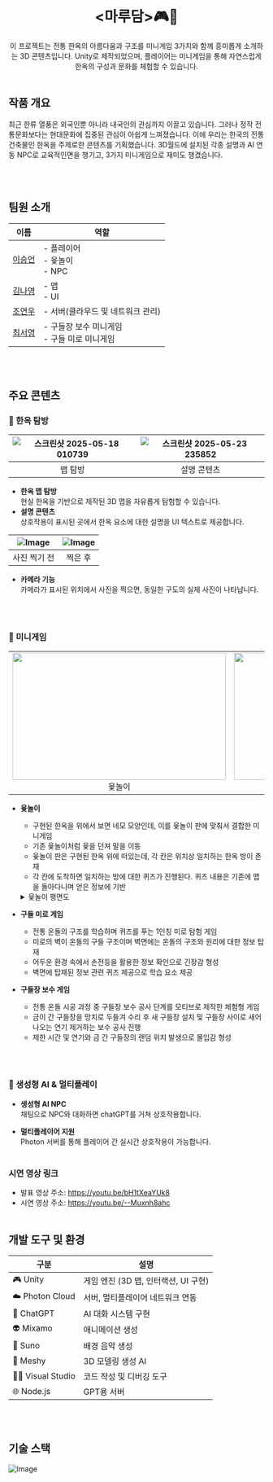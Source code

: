 <div align="center">
<h1><마루담>🎮🌳</h1>
이 프로젝트는 전통 한옥의 아름다움과 구조를 미니게임 3가지와 함께 흥미롭게 소개하는 3D 콘텐츠입니다.  
Unity로 제작되었으며, 플레이어는 미니게임을 통해 자연스럽게 한옥의 구성과 문화를 체험할 수 있습니다.
</div><br>

## 작품 개요
최근 한류 열풍은 외국인뿐 아니라 내국인의 관심까지 이끌고 있습니다. 그러나 정작 전통문화보다는 현대문화에 집중된 관심이 아쉽게 느껴졌습니다. 이에 우리는 한국의 전통건축물인 한옥을 주제로한 콘텐츠를 기획했습니다. 3D월드에 설치된 각종 설명과 AI 연동 NPC로 교육적인면을 챙기고, 3가지 미니게임으로 재미도 챙겼습니다.

<br><br>

## 팀원 소개

| 이름 | 역할 |
|------|------|
| [이승언](https://github.com/unvictory2) | - 플레이어 <br>- 윷놀이<br> - NPC |
| [김나영](https://github.com/kny02) | - 맵<br>- UI|
| [조연우](https://github.com/yeonwoo616) | - 서버(클라우드 및 네트워크 관리) |
| [최서영](https://github.com/CSY5316) | - 구들장 보수 미니게임 <br>- 구들 미로 미니게임|

<br><br>

## 주요 콘텐츠

### 🧭 한옥 탐방

|![스크린샷 2025-05-18 010739](https://github.com/user-attachments/assets/89cb3e51-0fa8-456f-b4ac-a6afef877d84)|![스크린샷 2025-05-23 235852](https://github.com/user-attachments/assets/bd63eac7-45b0-4e6a-9b5d-a1642674e643)
|:---:|:---:|
|맵 탐방|설명 콘텐츠|


- **한옥 맵 탐방**  
  현실 한옥을 기반으로 제작된 3D 맵을 자유롭게 탐험할 수 있습니다.
- **설명 콘텐츠**  
  상호작용이 표시된 곳에서 한옥 요소에 대한 설명을 UI 텍스트로 제공합니다.

|![Image](https://github.com/user-attachments/assets/f051c312-6134-4e55-9769-89177e1b5883)|![Image](https://github.com/user-attachments/assets/759c907b-38c4-4441-8562-debd2380144a)
|:---:|:---:|
|사진 찍기 전|찍은 후|

- **카메라 기능**  
  카메라가 표시된 위치에서 사진을 찍으면, 동일한 구도의 실제 사진이 나타납니다.

  <br><br>

### 🎲 미니게임
<table>
  <tr>
    <td align="center">
      <img src="https://github.com/user-attachments/assets/46927874-d768-41be-8454-c09c78ad2769" width="420" height="250"/><br/>
      윷놀이
    </td>
    <td align="center">
      <img src="https://github.com/user-attachments/assets/828a5b8b-7fbb-41e7-9487-4692c627efdb"  width="420" height="250"/><br/>
      구들 미로 게임
    </td>
    <td align="center">
      <img src="https://github.com/user-attachments/assets/6211ccc8-3303-47d7-b280-622bb25f66c3"  width="420" height="250"/><br/>
      구들장 보수 게임
    </td>
  </tr>
</table>


- **윷놀이**
  
  + 구현된 한옥을 위에서 보면 네모 모양인데, 이를 윷놀이 판에 맞춰서 결합한 미니게임
  + 기존 윷놀이처럼 윷을 던져 말을 이동
  + 윷놀이 판은 구현된 한옥 위에 떠있는데, 각 칸은 위치상 일치하는 한옥 방이 존재
  + 각 칸에 도착하면 일치하는 방에 대한 퀴즈가 진행된다. 퀴즈 내용은 기존에 맵을 돌아다니며 얻은 정보에 기반
  <details>
  <summary>윷놀이 평면도</summary>
  <table>
    <tr>
      <td align="center">
        <img src="https://github.com/user-attachments/assets/3b8c668f-909a-4c44-9028-09b88e13d1a2"><br>
        한옥 평면도
      </td>
      <td align="center">
        <img src="https://github.com/user-attachments/assets/e9721154-65ac-4584-b3d2-85399402254e"><br>
        윷놀이와 결합안
      </td>
    </tr>
  </table>
</details>
  
- **구들 미로 게임**

  + 전통 온돌의 구조를 학습하며 퀴즈를 푸는 1인칭 미로 탐험 게임
  + 미로의 벽이 온돌의 구들 구조이며 벽면에는 온돌의 구조와 원리에 대한 정보 탑재
  + 어두운 환경 속에서 손전등을 활용한 정보 확인으로 긴장감 형성
  + 벽면에 탑재된 정보 관련 퀴즈 제공으로 학습 요소 제공
   
- **구들장 보수 게임**

  + 전통 온돌 시공 과정 중 구들장 보수 공사 단계를 모티브로 제작한 체험형 게임
  + 금이 간 구들장을 망치로 두들겨 수리 후 새 구들장 설치 및 구들장 사이로 새어나오는 연기 제거하는 보수 공사 진행
  + 제한 시간 및 연기와 금 간 구들장의 랜덤 위치 발생으로 몰입감 형성 

<br><br>

### 🧠 생성형 AI & 멀티플레이

- **생성형 AI NPC**  
  채팅으로 NPC와 대화하면 chatGPT를 거쳐 상호작용합니다.

  
- **멀티플레이어 지원**  
  Photon 서버를 통해 플레이어 간 실시간 상호작용이 가능합니다.
  <br><br>
### 시연 영상 링크
- 발표 영상 주소: https://youtu.be/bH1tXeaYUk8
- 시연 영상 주소: https://youtu.be/--Muxnh8ahc
<br><br>
  
## 개발 도구 및 환경
| 구분 | 설명 |
|------|------|
| 🎮 Unity | 게임 엔진 (3D 맵, 인터랙션, UI 구현) |
| ☁️ Photon Cloud | 서버, 멀티플레이어 네트워크 연동 |
| 🧠 ChatGPT| AI 대화 시스템 구현 |
| 👽️ Mixamo | 애니메이션 생성 |
| 🎵 Suno | 배경 음악 생성 |
| 🧱 Meshy | 3D 모델링 생성 AI |
| 🧑‍💻 Visual Studio | 코드 작성 및 디버깅 도구 |
| 🌐 Node.js | GPT용 서버 |

  <br><br>
## 기술 스택  
![Image](https://github.com/user-attachments/assets/da5c5af5-506b-40a5-9ec9-40539b4a3ef7)

